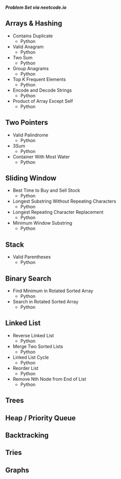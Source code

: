 **_Problem Set via neetcode.io_**

## Arrays & Hashing

- Contains Duplicate
  - Python
- Valid Anagram
  - Python
- Two Sum
  - Python
- Group Anagrams
  - Python
- Top K Frequent Elements
  - Python
- Encode and Decode Strings
  - Python
- Product of Array Except Self
  - Python

## Two Pointers

- Valid Palindrome
  - Python
- 3Sum
  - Python
- Container With Most Water
  - Python

## Sliding Window

- Best Time to Buy and Sell Stock
  - Python
- Longest Substring Without Repeating Characters
  - Python
- Longest Repeating Character Replacement
  - Python
- Minimum Window Substring
  - Python

## Stack

- Valid Parentheses
  - Python

## Binary Search

- Find Minimum in Rotated Sorted Array
  - Python
- Search in Rotated Sorted Array
  - Python

## Linked List

- Reverse Linked List
  - Python
- Merge Two Sorted Lists
  - Python
- Linked List Cycle
  - Python
- Reorder List
  - Python
- Remove Nth Node from End of List
  - Python

## Trees

## Heap / Priority Queue

## Backtracking

## Tries

## Graphs
